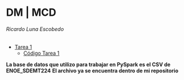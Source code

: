 # DM | MCD
###### Ricardo Luna Escobedo

- [Tarea 1](./Clase/Tarea%201/Tarea%201.pdf)
  - [Código Tarea 1](./Clase/Tarea%201)

**La base de datos que utilizo para trabajar en PySpark es el CSV de ENOE_SDEMT224**
**El archivo ya se encuentra dentro de mi repositorio**
